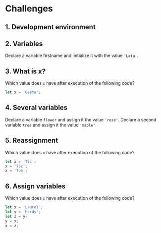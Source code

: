 # Challenges

## 1. Development environment

## 2. Variables

Declare a variable firstname and initialize it with the value ```'Lata'```.

## 3. What is x?

Which value does ```x``` have after execution of the following code?

```javascript
let x = 'Geeta';
```

## 4. Several variables

Declare a variable ```flower``` and assign it the value ```'rose'```. Declare a second variable ```tree``` and assign it the value ```'maple'```.

## 5. Reassignment

Which value does ```x``` have after execution of the following code?

```javascript
let x = 'Tic';
x = 'Tac';
x = 'Toe';
```

## 6. Assign variables

Which value does ```x``` have after execution of the following code?

```javascript
let x = 'Laurel';
let y = 'Hardy';
let z = y;
y = x;
x = z;
```